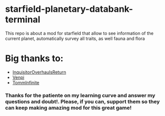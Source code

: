 # starfield-planetary-databank-terminal
This repo is about a mod for starfield that allow to see information of the current planet, automatically survey all traits, as well fauna and flora

# Big thanks to:
* [InquisitorOverhaulsReturn](https://www.nexusmods.com/users/132105373)
* [Venpi](https://www.nexusmods.com/starfield/users/6225759)
* [TommInfinite](https://www.nexusmods.com/starfield/users/28073420)

### Thanks for the patiente on my learning curve and answer my questions and doubt!. Please, if you can, support them so they can keep making amazing mod for this great game!
